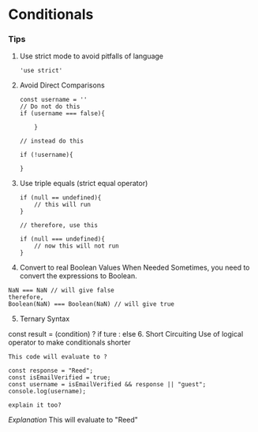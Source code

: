# Conditionals
### Tips
1. Use strict mode to avoid pitfalls of language
	``` 
	'use strict'
	```
2. Avoid Direct Comparisons
	```
	const username = ''
	// Do not do this
	if (username === false){
		
		}
	
	// instead do this

	if (!username){
	
	}
	```
3. Use triple equals (strict equal operator)
	```
	if (null == undefined){
		// this will run
	}

	// therefore, use this

	if (null === undefined){
		// now this will not run
	}

	```

4. Convert to real Boolean Values When Needed
Sometimes, you need to convert the expressions to Boolean.

```
NaN === NaN // will give false
therefore, 
Boolean(NaN) === Boolean(NaN) // will give true
```

5. Ternary Syntax

const result = (condition) ? if ture : else 
6. Short Circuiting 
	 Use of logical operator to make conditionals shorter

```
This code will evaluate to ?  

const response = "Reed";
const isEmailVerified = true;
const username = isEmailVerified && response || "guest";
console.log(username);

explain it too?
```
*Explanation*
This will evaluate to "Reed"

